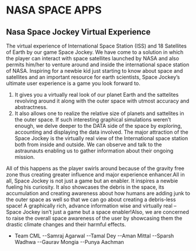 # NASA SPACE APPS
## Nasa Space Jockey Virtual Experience
The virtual experience of International Space Station (ISS) and 18 Satellites of Earth by our game Space Jockey. We have come to a solution in which the player can interact with space satellites launched by NASA and also permits him/her to venture around and inside the international space station of NASA. 
Inspiring for a newbie kid just starting to know about space and satellites and an important resource for earth scientists, Space Jockey’s ultimate user experience is a game you look forward to.

1. It gives you a virtually real look of our planet Earth and the sattelites revolving around it along with the outer space with utmost accuracy and abstractness. 
2. It also allows one to realize the relative size of planets and sattelites in the outer space. If such interesting graphical simulations weren’t enough, we delve deeper to the DATA side of the space by exploring, accounting and displaying the data involved. The major attraction of the Space Jockey is the virtually real view of the International space station both from inside and outside. We can observe and talk to the astraunauts enabling us to gather information about their ongoing mission.

All of this happens as the player swirls around because of the gravity free zone thus creating greater influence and major experience enhancer.All in all, Space Jockey is not just a game but an enabler. It inspires a newbie fueling his curiosity. It also showcases the debris in the space, its accumulation and creating awareness about how humans are adding junk to the outer space as well so that we can go about creating a debris-less space! A graphically rich, advance information wise and virtually real – Space Jockey isn’t just a game but a space enabler!Also, we are concerned to raise the overall space awareness of the user by showcasing them the drastic climate changes and their harmful effects.

- Team CML
--Samraj Agarwal
--Tamal Dey
--Aman Mittal
--Sparsh Wadhwa
--Gaurav Mongia
--Punya Aachman
